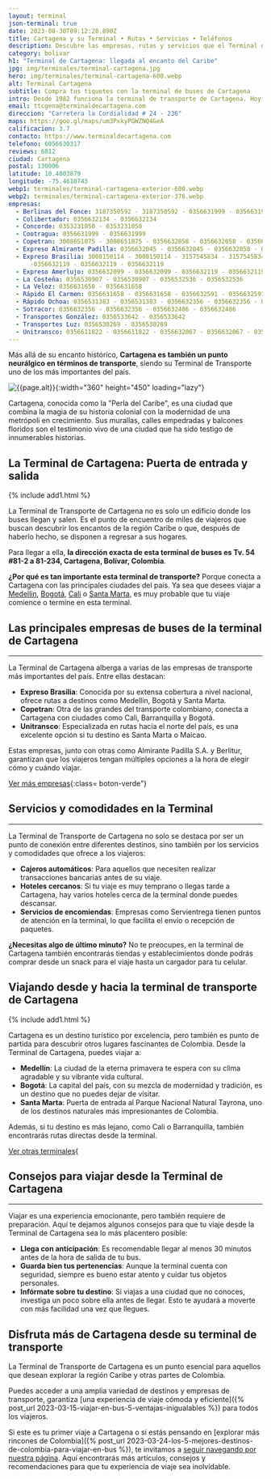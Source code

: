 ```yaml
---
layout: terminal
json-terminal: true
date: 2023-08-30T09:12:28.890Z
title: Cartagena y su Terminal • Rutas • Servicios • Teléfonos
description: Descubre las empresas, rutas y servicios que el Terminal de Cartagena tiene para ti. ¡Prepara tu viaje hoy!
category: bolivar
h1: "Terminal de Cartagena: llegada al encanto del Caribe"
jpg: img/terminales/terminal-cartagena.jpg
hero: img/terminales/terminal-cartagena-600.webp
alt: Terminal Cartagena
subtitle: Compra tus tiquetes con la terminal de buses de Cartagena
intro: Desde 1982 funciona la terminal de transporte de Cartagena. Hoy tiene un flujo de 2000 buses al día en promedio.
email: ttcgena@terminaldecartagena.com
direccion: "Carretera la Cordialidad # 24 - 236"
maps: https://goo.gl/maps/um3PxkyPGWZNQ4GeA
calificacion: 3.7
contacto: https://www.terminaldecartagena.com
telefono: 6056630317
reviews: 6812
ciudad: Cartagena
postal: 130006
latitude: 10.4003879
longitude: -75.4610743
webp1: terminales/terminal-cartagena-exterior-600.webp
webp2: terminales/terminal-cartagena-exterior-376.webp
empresas:
  - Berlinas del Fonce: 3187350592 - 3187350592 - 0356631999 - 0356631999 - 0356632134 -0356632134
  - Colibertador: 0356632134 - 0356632134
  - Concorde: 0353231050 - 0353231050
  - Cootragua: 0356631999 - 0356631999
  - Copetran: 3008651075 - 3008651075 - 0356632058 - 0356632058 - 0356632O45 -0356632O45
  - Expreso Almirante Padilla: 0356632045 - 0356632045 - 0356632058 - 0356632058
  - Expreso Brasilia: 3008150114 - 3008150114 - 3157545834 - 3157545834 - 0356632119
      -0356632119 - 0356632119 - 0356632119
  - Expreso Amerlujo: 0356632099 - 0356632099 - 0356632119 - 0356632119 - 0356632099 -0356632099
  - La Costeña: 0356530907 - 0356530907 - 0356532536 - 0356532536
  - La Veloz: 0356631658 - 0356631658
  - Rápido El Carmen: 0356631658 - 0356631658 - 0356632591 - 0356632591
  - Rápido Ochoa: 0356531383 - 0356531383 - 0356632356 - 0356632356 - 0356632486 -0356632486
  - Sotracor: 0356632356 - 0356632356 - 0356632486 - 0356632486
  - Transportes González: 0356533642 - 0356533642
  - Transportes Luz: 0356530269 - 0356530269
  - Unitransco: 0356611822 - 0356611822 - 0356632067 - 0356632067 - 0356632072 -0356632072
---
```

Más allá de su encanto histórico, **Cartagena es también un punto neurálgico en términos de transporte**, siendo su Terminal de Transporte uno de los más importantes del país.

![{{page.alt}}]({{site.baseurl}}/img/{{page.webp2}} "Terminal transporte {{ciudad}}"){:width="360" height="450" loading="lazy"}

Cartagena, conocida como la "Perla del Caribe", es una ciudad que combina la magia de su historia colonial con la modernidad de una metrópoli en crecimiento. Sus murallas, calles empedradas y balcones floridos son el testimonio vivo de una ciudad que ha sido testigo de innumerables historias.

## La Terminal de Cartagena: Puerta de entrada y salida

{% include add1.html %}

La Terminal de Transporte de Cartagena no es solo un edificio donde los buses llegan y salen. Es el punto de encuentro de miles de viajeros que buscan descubrir los encantos de la región Caribe o que, después de haberlo hecho, se disponen a regresar a sus hogares.

Para llegar a ella, **la dirección exacta de esta terminal de buses es Tv. 54 #81-2 a 81-234, Cartagena, Bolívar, Colombia**.

**¿Por qué es tan importante esta terminal de transporte?** Porque conecta a Cartagena con las principales ciudades del país. Ya sea que desees viajar a [Medellín]({{'terminal-de-medellin'|relative_url}} "Terminal Medellín"), [Bogotá]({{'terminal-de-bogota'|relative_url}} "Terminal Bogotá"), [Cali]({{'terminal-de-cali'|relative_url}} "Terminal Cali") o [Santa Marta]({{'terminal-de-santa-marta'|relative_url}} "Terminal Santa Marta"), es muy probable que tu viaje comience o termine en esta terminal.

## Las principales empresas de buses de la terminal de Cartagena

- - -

La Terminal de Cartagena alberga a varias de las empresas de transporte más importantes del país. Entre ellas destacan:

* **Expreso Brasilia**: Conocida por su extensa cobertura a nivel nacional, ofrece rutas a destinos como Medellín, Bogotá y Santa Marta.
* **Copetran**: Otra de las grandes del transporte colombiano, conecta a Cartagena con ciudades como Cali, Barranquilla y Bogotá.
* **Unitransco**: Especializada en rutas hacia el norte del país, es una excelente opción si tu destino es Santa Marta o Maicao.

Estas empresas, junto con otras como Almirante Padilla S.A. y Berlitur, garantizan que los viajeros tengan múltiples opciones a la hora de elegir cómo y cuándo viajar.

[Ver más empresas](#telefonos){:class= boton-verde"}

## Servicios y comodidades en la Terminal

- - -

La Terminal de Transporte de Cartagena no solo se destaca por ser un punto de conexión entre diferentes destinos, sino también por los servicios y comodidades que ofrece a los viajeros:

* **Cajeros automáticos**: Para aquellos que necesiten realizar transacciones bancarias antes de su viaje.
* **Hoteles cercanos**: Si tu viaje es muy temprano o llegas tarde a Cartagena, hay varios hoteles cerca de la terminal donde puedes descansar.
* **Servicios de encomiendas**: Empresas como Servientrega tienen puntos de atención en la terminal, lo que facilita el envío o recepción de paquetes.

**¿Necesitas algo de último minuto?** No te preocupes, en la terminal de Cartagena también encontrarás tiendas y establecimientos donde podrás comprar desde un snack para el viaje hasta un cargador para tu celular.

## Viajando desde y hacia la terminal de transporte de Cartagena

{% include add1.html %}

Cartagena es un destino turístico por excelencia, pero también es punto de partida para descubrir otros lugares fascinantes de Colombia. Desde la Terminal de Cartagena, puedes viajar a:

* **Medellín**: La ciudad de la eterna primavera te espera con su clima agradable y su vibrante vida cultural.
* **Bogotá**: La capital del país, con su mezcla de modernidad y tradición, es un destino que no puedes dejar de visitar.
* **Santa Marta**: Puerta de entrada al Parque Nacional Natural Tayrona, uno de los destinos naturales más impresionantes de Colombia.

Además, si tu destino es más lejano, como Cali o Barranquilla, también encontrarás rutas directas desde la terminal.

[Ver otras terminales](/terminales-de-colombia){

## Consejos para viajar desde la Terminal de Cartagena

- - -

Viajar es una experiencia emocionante, pero también requiere de preparación. Aquí te dejamos algunos consejos para que tu viaje desde la Terminal de Cartagena sea lo más placentero posible:

* **Llega con anticipación**: Es recomendable llegar al menos 30 minutos antes de la hora de salida de tu bus.
* **Guarda bien tus pertenencias**: Aunque la terminal cuenta con seguridad, siempre es bueno estar atento y cuidar tus objetos personales.
* **Infórmate sobre tu destino**: Si viajas a una ciudad que no conoces, investiga un poco sobre ella antes de llegar. Esto te ayudará a moverte con más facilidad una vez que llegues.

## Disfruta más de Cartagena desde su terminal de transporte

La Terminal de Transporte de Cartagena es un punto esencial para aquellos que desean explorar la región Caribe y otras partes de Colombia.

Puedes acceder a una amplia variedad de destinos y empresas de transporte, garantiza \[una experiencia de viaje cómoda y eficiente]({% post_url 2023-03-15-viajar-en-bus-5-ventajas-inigualables %}) para todos los viajeros.

Si este es tu primer viaje a Cartagena o si estás pensando en \[explorar más rincones de Colombia]({% post_url 2023-03-24-los-5-mejores-destinos-de-colombia-para-viajar-en-bus %}), te invitamos a [seguir navegando por nuestra página]({{'blog'|relative_url}}). Aquí encontrarás más artículos, consejos y recomendaciones para que tu experiencia de viaje sea inolvidable.